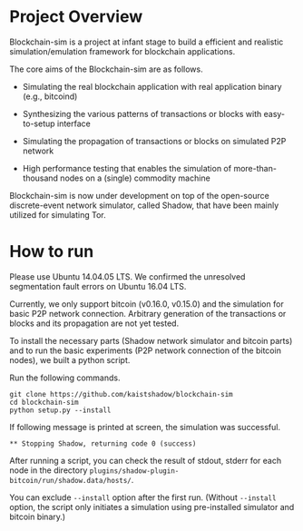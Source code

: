 # Project Overview
Blockchain-sim is a project at infant stage to build a efficient and realistic simulation/emulation framework for blockchain applications.

The core aims of the Blockchain-sim are as follows.

* Simulating the real blockchain application with real application binary (e.g., bitcoind)

* Synthesizing the various patterns of transactions or blocks with easy-to-setup interface

* Simulating the propagation of transactions or blocks on simulated P2P network

* High performance testing that enables the simulation of more-than-thousand nodes on a (single) commodity machine

Blockchain-sim is now under development on top of the open-source discrete-event network simulator, called Shadow, that have been mainly utilized for simulating Tor. 

# How to run

Please use Ubuntu 14.04.05 LTS. We confirmed the unresolved segmentation fault errors on Ubuntu 16.04 LTS. 

Currently, we only support bitcoin (v0.16.0, v0.15.0) and the simulation for basic P2P network connection. Arbitrary generation of the transactions or blocks and its propagation are not yet tested.

To install the necessary parts (Shadow network simulator and bitcoin parts) and to run the basic experiments (P2P network connection of the bitcoin nodes), we built a python script.

Run the following commands.
```
git clone https://github.com/kaistshadow/blockchain-sim
cd blockchain-sim
python setup.py --install
```

If following message is printed at screen, the simulation was successful.
```
** Stopping Shadow, returning code 0 (success)
```
After running a script, you can check the result of stdout, stderr for each node in the directory `plugins/shadow-plugin-bitcoin/run/shadow.data/hosts/`.

You can exclude `--install` option after the first run. (Without `--install` option, the script only initiates a simulation using pre-installed simulator and bitcoin binary.)

